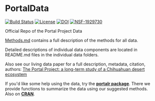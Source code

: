 # PortalData

[![Build Status](https://travis-ci.com/weecology/PortalData.svg?branch=master)](https://travis-ci.com/github/weecology/PortalData)
[![License](http://i.creativecommons.org/p/zero/1.0/88x31.png)](https://raw.githubusercontent.com/weecology/PortalData/master/LICENSE)
[![DOI](https://zenodo.org/badge/DOI/10.5281/zenodo.1215988.svg)](https://doi.org/10.5281/zenodo.1215988)
[![NSF-1929730](https://img.shields.io/badge/NSF-1929730-blue.svg)](https://nsf.gov/awardsearch/showAward?AWD_ID=1929730)

Official Repo of the Portal Project Data

[Methods.md](SiteandMethods/Methods.md) contains a full description of the methods for all data.

Detailed descriptions of individual data components are located in README.md files in the individual data folders.

Also see our living data paper for a full description, metadata, citation, authors: [The Portal Project: a long-term study of a Chihuahuan desert ecosystem](https://doi.org/10.1101/332783)

If you'd like some help using the data, try the **[portalr package](https://github.com/weecology/portalr)**. There we provide functions to summarize the data using our suggested methods. Also on **[CRAN](https://cran.r-project.org/web/packages/portalr/index.html)**.
